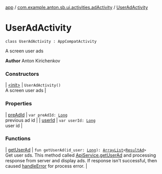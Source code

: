 [app](../../index.md) / [com.example.anton.sb.ui.activities.adActivity](../index.md) / [UserAdActivity](./index.md)

# UserAdActivity

`class UserAdActivity : AppCompatActivity`

A screen user ads

**Author**
Anton Kirichenkov

### Constructors

| [&lt;init&gt;](-init-.md) | `UserAdActivity()`<br>A screen user ads |

### Properties

| [preAdId](pre-ad-id.md) | `var preAdId: `[`Long`](https://kotlinlang.org/api/latest/jvm/stdlib/kotlin/-long/index.html)<br>previous ad id |
| [userId](user-id.md) | `var userId: `[`Long`](https://kotlinlang.org/api/latest/jvm/stdlib/kotlin/-long/index.html)<br>user id |

### Functions

| [getUserAd](get-user-ad.md) | `fun getUserAd(id_user: `[`Long`](https://kotlinlang.org/api/latest/jvm/stdlib/kotlin/-long/index.html)`): `[`ArrayList`](https://kotlinlang.org/api/latest/jvm/stdlib/kotlin.collections/-array-list/index.html)`<`[`ResultAd`](../../com.example.anton.sb.data/-result-ad/index.md)`>`<br>Get user sds. This method called [ApiService.getUserAd](../../com.example.anton.sb.service/-api-service/get-user-ad.md) and processing response from server and display ads. If response isn't successful, then caused [handleError](../../com.example.anton.sb.extensions/handle-error.md) for process error. |

